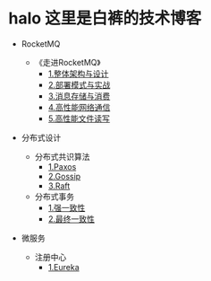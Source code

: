 # halo 这里是白裤的技术博客

- RocketMQ
  - 《走进RocketMQ》
    - [1.整体架构与设计](https://github.com/baikuarch/blog/issues/1)
    - [2.部署模式与实战](https://github.com/baikuarch/blog/issues/2)
    - [3.消息存储与消费](https://github.com/baikuarch/blog/issues/3)
    - [4.高性能网络通信](https://github.com/baikuarch/blog/issues/4)
    - [5.高性能文件读写](https://github.com/baikuarch/blog/issues/5)
    
- 分布式设计
  - 分布式共识算法
    - [1.Paxos](https://github.com/baikuarch/blog/issues/1)
    - [2.Gossip](https://github.com/baikuarch/blog/issues/1)
    - [3.Raft](https://github.com/baikuarch/blog/issues/1)
  - 分布式事务
    - [1.强一致性](https://github.com/baikuarch/blog/issues/1)
    - [2.最终一致性](https://github.com/baikuarch/blog/issues/1)
    

- 微服务
  - 注册中心
    - [1.Eureka](https://github.com/baikuarch/blog/issues/1)

